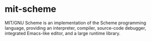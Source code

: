 # mit-scheme
MIT/GNU Scheme is an implementation of the Scheme programming language, providing an interpreter, compiler, source-code debugger, integrated Emacs-like editor, and a large runtime library.
